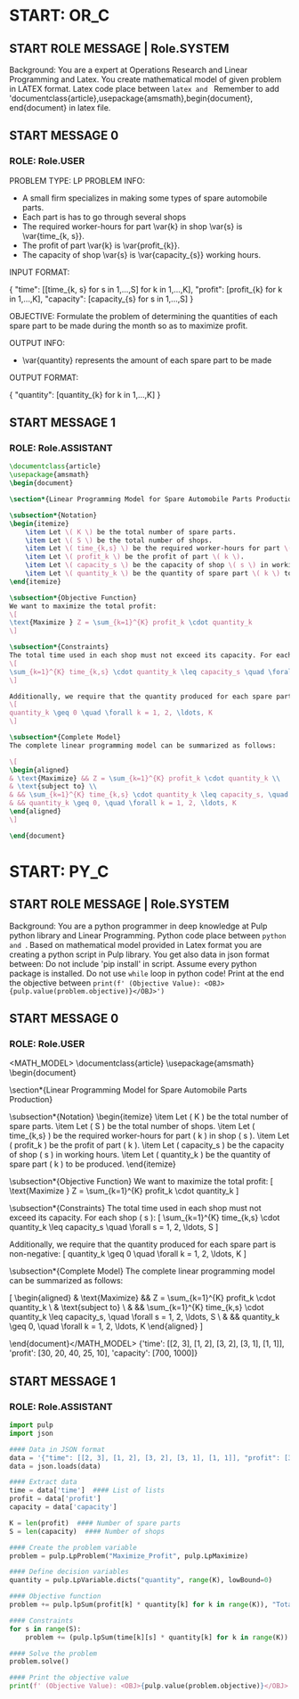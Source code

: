 # START: OR_C 
## START ROLE MESSAGE | Role.SYSTEM 
Background: You are a expert at Operations Research and Linear Programming and Latex. You create mathematical model of given problem in LATEX format. Latex code place between ```latex and ``` Remember to add 'documentclass{article},usepackage{amsmath},begin{document}, end{document} in latex file. 
## START MESSAGE 0 
### ROLE: Role.USER
<DESCRIPTION>
PROBLEM TYPE: LP
PROBLEM INFO:

- A small firm specializes in making some types of spare automobile parts. 
- Each part is has to go through several shops 
- The required worker-hours for part \var{k} in shop \var{s} is \var{time_{k, s}}.
- The profit of part \var{k} is \var{profit_{k}}.
- The capacity of shop \var{s} is \var{capacity_{s}} working hours.

INPUT FORMAT:

{
	"time": [[time_{k, s} for s in 1,...,S] for k in 1,...,K],
	"profit": [profit_{k} for k in 1,...,K],
	"capacity": [capacity_{s} for s in 1,...,S]
}


OBJECTIVE: Formulate the problem of determining the quantities of each spare part to be made during the month so as to maximize profit.

OUTPUT INFO:

- \var{quantity} represents the amount of each spare part to be made

OUTPUT FORMAT:

{
	"quantity": [quantity_{k} for k in 1,...,K]
}
</DESCRIPTION>


## START MESSAGE 1 
### ROLE: Role.ASSISTANT
```latex
\documentclass{article}
\usepackage{amsmath}
\begin{document}

\section*{Linear Programming Model for Spare Automobile Parts Production}

\subsection*{Notation}
\begin{itemize}
    \item Let \( K \) be the total number of spare parts.
    \item Let \( S \) be the total number of shops.
    \item Let \( time_{k,s} \) be the required worker-hours for part \( k \) in shop \( s \).
    \item Let \( profit_k \) be the profit of part \( k \).
    \item Let \( capacity_s \) be the capacity of shop \( s \) in working hours.
    \item Let \( quantity_k \) be the quantity of spare part \( k \) to be produced.
\end{itemize}

\subsection*{Objective Function}
We want to maximize the total profit:
\[
\text{Maximize } Z = \sum_{k=1}^{K} profit_k \cdot quantity_k
\]

\subsection*{Constraints}
The total time used in each shop must not exceed its capacity. For each shop \( s \):
\[
\sum_{k=1}^{K} time_{k,s} \cdot quantity_k \leq capacity_s \quad \forall s = 1, 2, \ldots, S
\]

Additionally, we require that the quantity produced for each spare part is non-negative:
\[
quantity_k \geq 0 \quad \forall k = 1, 2, \ldots, K
\]

\subsection*{Complete Model}
The complete linear programming model can be summarized as follows:

\[
\begin{aligned}
& \text{Maximize} && Z = \sum_{k=1}^{K} profit_k \cdot quantity_k \\
& \text{subject to} \\
& && \sum_{k=1}^{K} time_{k,s} \cdot quantity_k \leq capacity_s, \quad \forall s = 1, 2, \ldots, S \\
& && quantity_k \geq 0, \quad \forall k = 1, 2, \ldots, K 
\end{aligned}
\]

\end{document}
```

# START: PY_C 
## START ROLE MESSAGE | Role.SYSTEM 
Background: You are a python programmer in deep knowledge at Pulp python library and Linear Programming. Python code place between ```python and ```. Based on mathematical model provided in Latex format you are creating a python script in Pulp library. You get also data in json format between: <DATA></DATA> Do not include 'pip install' in script. Assume every python package is installed. Do not use `while` loop in python code! Print at the end the objective between <OBJ></OBJ> `print(f' (Objective Value): <OBJ>{pulp.value(problem.objective)}</OBJ>')` 
## START MESSAGE 0 
### ROLE: Role.USER
<MATH_MODEL>
\documentclass{article}
\usepackage{amsmath}
\begin{document}

\section*{Linear Programming Model for Spare Automobile Parts Production}

\subsection*{Notation}
\begin{itemize}
    \item Let \( K \) be the total number of spare parts.
    \item Let \( S \) be the total number of shops.
    \item Let \( time_{k,s} \) be the required worker-hours for part \( k \) in shop \( s \).
    \item Let \( profit_k \) be the profit of part \( k \).
    \item Let \( capacity_s \) be the capacity of shop \( s \) in working hours.
    \item Let \( quantity_k \) be the quantity of spare part \( k \) to be produced.
\end{itemize}

\subsection*{Objective Function}
We want to maximize the total profit:
\[
\text{Maximize } Z = \sum_{k=1}^{K} profit_k \cdot quantity_k
\]

\subsection*{Constraints}
The total time used in each shop must not exceed its capacity. For each shop \( s \):
\[
\sum_{k=1}^{K} time_{k,s} \cdot quantity_k \leq capacity_s \quad \forall s = 1, 2, \ldots, S
\]

Additionally, we require that the quantity produced for each spare part is non-negative:
\[
quantity_k \geq 0 \quad \forall k = 1, 2, \ldots, K
\]

\subsection*{Complete Model}
The complete linear programming model can be summarized as follows:

\[
\begin{aligned}
& \text{Maximize} && Z = \sum_{k=1}^{K} profit_k \cdot quantity_k \\
& \text{subject to} \\
& && \sum_{k=1}^{K} time_{k,s} \cdot quantity_k \leq capacity_s, \quad \forall s = 1, 2, \ldots, S \\
& && quantity_k \geq 0, \quad \forall k = 1, 2, \ldots, K 
\end{aligned}
\]

\end{document}</MATH_MODEL>
<DATA>
{'time': [[2, 3], [1, 2], [3, 2], [3, 1], [1, 1]], 'profit': [30, 20, 40, 25, 10], 'capacity': [700, 1000]}</DATA>


## START MESSAGE 1 
### ROLE: Role.ASSISTANT
```python
import pulp
import json

#### Data in JSON format
data = '{"time": [[2, 3], [1, 2], [3, 2], [3, 1], [1, 1]], "profit": [30, 20, 40, 25, 10], "capacity": [700, 1000]}'
data = json.loads(data)

#### Extract data
time = data['time']  #### List of lists
profit = data['profit']
capacity = data['capacity']

K = len(profit)  #### Number of spare parts
S = len(capacity)  #### Number of shops

#### Create the problem variable
problem = pulp.LpProblem("Maximize_Profit", pulp.LpMaximize)

#### Define decision variables
quantity = pulp.LpVariable.dicts("quantity", range(K), lowBound=0)

#### Objective function
problem += pulp.lpSum(profit[k] * quantity[k] for k in range(K)), "Total_Profit"

#### Constraints
for s in range(S):
    problem += (pulp.lpSum(time[k][s] * quantity[k] for k in range(K)) <= capacity[s]), f"Capacity_Constraint_Shop_{s+1}"

#### Solve the problem
problem.solve()

#### Print the objective value
print(f' (Objective Value): <OBJ>{pulp.value(problem.objective)}</OBJ>')
```

